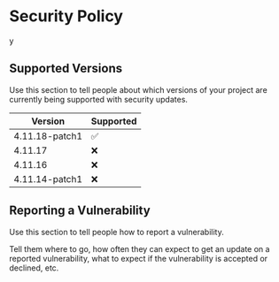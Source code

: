 # Security Policy

y

## Supported Versions

Use this section to tell people about which versions of your project are
currently being supported with security updates.

| Version | Supported          |
| ------- | ------------------ |
| 4.11.18-patch1   | :white_check_mark: |
| 4.11.17   | :x:                |
| 4.11.16   | :x: |
| 4.11.14-patch1   | :x:                |

## Reporting a Vulnerability

Use this section to tell people how to report a vulnerability.

Tell them where to go, how often they can expect to get an update on a
reported vulnerability, what to expect if the vulnerability is accepted or
declined, etc.
